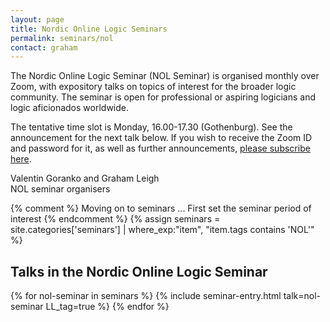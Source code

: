 ```yaml
---
layout: page
title: Nordic Online Logic Seminars
permalink: seminars/nol
contact: graham
---
```

The Nordic Online Logic Seminar (NOL Seminar) is organised monthly over Zoom, with expository talks on topics of interest for the broader logic community.
The seminar is open for professional or aspiring logicians and logic aficionados worldwide.

The tentative time slot is Monday, 16.00-17.30 (Gothenburg). See the announcement for the next talk below.
If you wish to receive the Zoom ID and password for it, as well as further announcements, [please subscribe here](https://listserv.gu.se/sympa/subscribe/nordiclogic).

Valentin Goranko and Graham Leigh\
NOL seminar organisers

{% comment %}
  Moving on to seminars ...
  First set the seminar period of interest
{% endcomment %}
{% assign seminars = site.categories['seminars'] | where_exp:"item", "item.tags contains 'NOL'" %}

## Talks in the Nordic Online Logic Seminar

{% for nol-seminar in seminars %}
  {% include seminar-entry.html talk=nol-seminar LL_tag=true %}
{% endfor %}